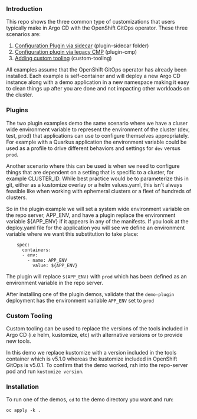 ### Introduction

This repo shows the three common type of customizations that users typically make in Argo CD with the OpenShift GitOps operator. These three scenarios are:

1. [Configuration Plugin via sidecar](https://argo-cd.readthedocs.io/en/stable/operator-manual/config-management-plugins/#sidecar-plugin) (plugin-sidecar folder)
2. [Configuration plugin via legacy CMP](https://argo-cd.readthedocs.io/en/stable/operator-manual/config-management-plugins/#configmap-plugin) (plugin-cmp)
3. [Adding custom tooling](https://argo-cd.readthedocs.io/en/stable/operator-manual/custom_tools/) (custom-tooling)

All examples assume that the OpenShift GitOps operator has already been installed. Each example is self-container and will deploy a
new Argo CD instance along with a demo application in a new namespace making it easy to clean things up after you are done and not impacting
other workloads on the cluster.

### Plugins

The two plugin examples demo the same scenario where we have a cluser wide environment variable to represent
the environment of the cluster (dev, test, prod) that applications can use to configure themselves appropriately. For example
with a Quarkus application the environment variable could be used as a profile to drive different behaviors and settings
for `dev` versus `prod`.

Another scenario where this can be used is when we need to configure things that are dependent on a setting that is specific
to a cluster, for example CLUSTER_ID. While best practice would be to parameterize this in git, either as a kustomize overlay or a helm
values.yaml, this isn't always feasible like when working with ephemeral clusters or a fleet of hundreds of clusters.

So in the plugin example we will set a system wide environment variable on the repo server, APP_ENV, and have a plugin replace
the environment variable ${APP_ENV} if it appears in any of the manifests. If you look at the deploy.yaml file for the application
you will see we define an environment variable where we want this substitution to take place:

```
    spec:
      containers:
      - env:
        - name: APP_ENV
          value: ${APP_ENV}
```

The plugin will replace `$(APP_ENV)` with `prod` which has been defined as an environment variable in the repo server.

After installing one of the plugin demos, validate that the `demo-plugin` deployment has the environment variable `APP_ENV` set to `prod`

### Custom Tooling

Custom tooling can be used to replace the versions of the tools included in Argo CD (i.e helm, kustomize, etc) with alternative versions or
to provide new tools.

In this demo we replace kustomize with a version included in the tools container which is v5.1.0 whereas the kustomize included in OpenShift
GitOps is v5.0.1. To confirm that the demo worked, rsh into the repo-server pod and run `kustomize version`.

### Installation

To run one of the demos, `cd` to the demo directory you want and run:

```
oc apply -k .
```